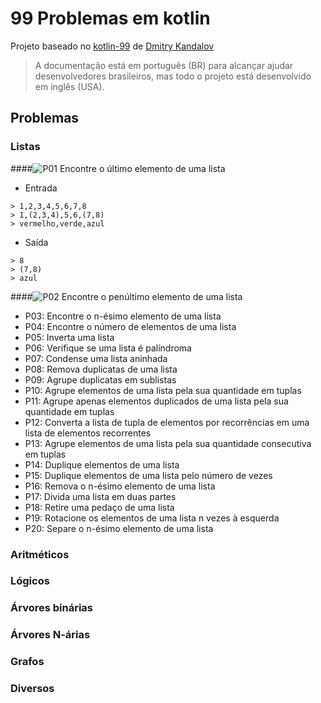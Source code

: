 # 99 Problemas em kotlin

Projeto baseado no [kotlin-99](https://github.com/dkandalov/kotlin-99) de [Dmitry Kandalov](https://github.com/dkandalov)

> A documentação está em português (BR) para alcançar ajudar desenvolvedores brasileiros, mas todo o projeto está desenvolvido em inglês (USA).

## Problemas

### Listas
####![P01](https://github.com/filipecancio/99-problemas-kotlin/actions/workflows/list_problem_01.yml/badge.svg?branch=main) Encontre o último elemento de uma lista
- Entrada
```
> 1,2,3,4,5,6,7,8
> 1,(2,3,4),5,6,(7,8)
> vermelho,verde,azul
```
- Saída
```
> 8
> (7,8)
> azul
```
####![P02](https://github.com/filipecancio/99-problemas-kotlin/actions/workflows/list_problem_02.yml/badge.svg?branch=main) Encontre o penúltimo elemento de uma lista
- P03: Encontre o n-ésimo elemento de uma lista
- P04: Encontre o número de elementos de uma lista
- P05: Inverta uma lista
- P06: Verifique se uma lista é palíndroma
- P07: Condense uma lista aninhada
- P08: Remova duplicatas de uma lista
- P09: Agrupe duplicatas em sublistas
- P10: Agrupe elementos de uma lista pela sua quantidade em tuplas
- P11: Agrupe apenas elementos duplicados de uma lista pela sua quantidade em tuplas
- P12: Converta a lista de tupla de elementos por recorrências em uma lista de elementos recorrentes
- P13: Agrupe elementos de uma lista pela sua quantidade consecutiva em tuplas
- P14: Duplique elementos de uma lista
- P15: Duplique elementos de uma lista pelo número de vezes
- P16: Remova o n-ésimo elemento de uma lista
- P17: Divida uma lista em duas partes
- P18: Retire uma pedaço de uma lista
- P19: Rotacione os elementos de uma lista n vezes à esquerda
- P20: Separe o n-ésimo elemento de uma lista
### Aritméticos
### Lógicos
### Árvores binárias
### Árvores N-árias
### Grafos
### Diversos